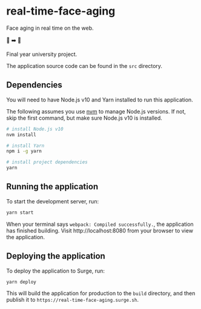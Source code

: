 # real-time-face-aging

Face aging in real time on the web.

👦 ➡️ 👴

Final year university project.

The application source code can be found in the `src` directory.

## Dependencies

You will need to have Node.js v10 and Yarn installed to run this application.

The following assumes you use [nvm](https://github.com/nvm-sh/nvm) to manage Node.js versions. If not, skip the first command, but make sure Node.js v10 is installed.

```sh
# install Node.js v10
nvm install

# install Yarn
npm i -g yarn

# install project dependencies
yarn
```

## Running the application

To start the development server, run:

```sh
yarn start
```

When your terminal says `webpack: Compiled successfully.`, the application has finished building.
Visit http://localhost:8080 from your browser to view the application.

## Deploying the application

To deploy the application to Surge, run:

```sh
yarn deploy
```

This will build the application for production to the `build` directory, and then publish it
to `https://real-time-face-aging.surge.sh`.
